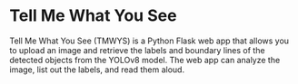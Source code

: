 # Tell Me What You See

Tell Me What You See (TMWYS) is a Python Flask web app that allows you to upload an image and retrieve the labels and boundary lines of the detected objects from the YOLOv8 model. The web app can analyze the image, list out the labels, and read them aloud.